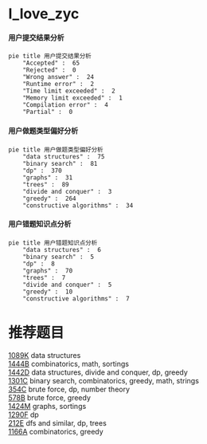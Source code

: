# I_love_zyc

<!-- tabs:start -->



#### **用户提交结果分析**

```mermaid
pie title 用户提交结果分析
    "Accepted" :  65
    "Rejected" :  0
    "Wrong answer" :  24
    "Runtime error" :  2
    "Time limit exceeded" :  2
    "Memory limit exceeded" :  1
    "Compilation error" :  4
    "Partial" :  0
```

#### **用户做题类型偏好分析**

```mermaid
pie title 用户做题类型偏好分析
    "data structures" :  75
    "binary search" :  81
    "dp" :  370
    "graphs" :  31
    "trees" :  89
    "divide and conquer" :  3
    "greedy" :  264
    "constructive algorithms" :  34
```
#### **用户错题知识点分析**

```mermaid
pie title 用户错题知识点分析
    "data structures" :  6
    "binary search" :  5
    "dp" :  8
    "graphs" :  70
    "trees" :  7
    "divide and conquer" :  5
    "greedy" :  10
    "constructive algorithms" :  7
```



<!-- tabs:end -->
# 推荐题目
[1089K](https://codeforces.com/contest/1089/problem/K)		data structures		  
[1444B](https://codeforces.com/contest/1444/problem/B)		combinatorics,
                        math,
                        sortings		  
[1442D](https://codeforces.com/contest/1442/problem/D)		data structures,
                        divide and conquer,
                        dp,
                        greedy		  
[1301C](https://codeforces.com/contest/1301/problem/C)		binary search,
                        combinatorics,
                        greedy,
                        math,
                        strings		  
[354C](https://codeforces.com/contest/354/problem/C)		brute force,
                        dp,
                        number theory		  
[578B](https://codeforces.com/contest/578/problem/B)		brute force,
                        greedy		  
[1424M](https://codeforces.com/contest/1424/problem/M)		graphs,
                        sortings		  
[1290F](https://codeforces.com/contest/1290/problem/F)		dp		  
[212E](https://codeforces.com/contest/212/problem/E)		dfs and similar,
                        dp,
                        trees		  
[1166A](https://codeforces.com/contest/1166/problem/A)		combinatorics,
                        greedy		  
